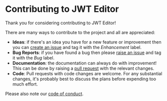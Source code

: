# Contributing to JWT Editor

Thank you for considering contributing to JWT Editor!

There are many ways to contribute to the project and all are appreciated:

- **Ideas**: if there's an idea you have for a new feature or improvement then you can [create an issue](https://github.com/DolphFlynn/jwt-editor/issues) and tag it with the *Enhancement* label.
- **Bug Reports**: if you have found a bug then please [raise an issue](https://github.com/DolphFlynn/jwt-editor/issues) and tag it with the *Bug* label.
- **Documentation**: the documentation can always do with improvement! This can be done by raising a [pull request](https://github.com/DolphFlynn/jwt-editor/pulls) with the relevant changes.
- **Code**: Pull requests with code changes are welcome. For any substantial changes, it's probably best to discuss the plans before expending too much effort.


Please also note our [code of conduct](https://github.com/DolphFlynn/jwt-editor/blob/main/CODE_OF_CONDUCT.md).



